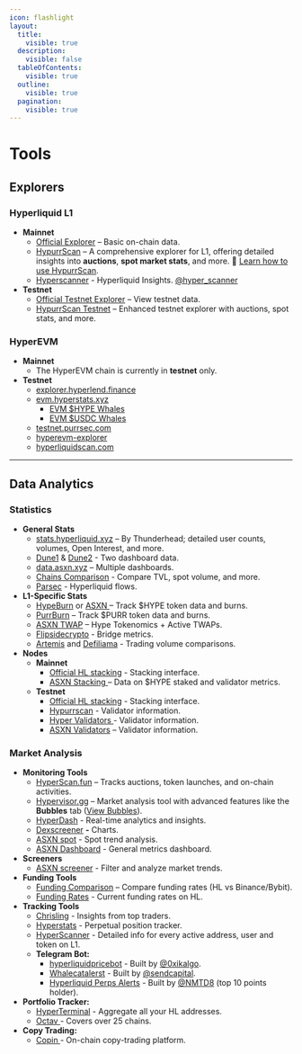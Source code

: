 ```yaml
---
icon: flashlight
layout:
  title:
    visible: true
  description:
    visible: false
  tableOfContents:
    visible: true
  outline:
    visible: true
  pagination:
    visible: true
---
```


# Tools

## Explorers

### Hyperliquid L1

* **Mainnet**
  * [Official Explorer](https://app.hyperliquid.xyz/explorer) – Basic on-chain data.
  * [HypurrScan](https://hypurrscan.io/) – A comprehensive explorer for L1, offering detailed insights into **auctions**, **spot market stats**, and more. 📖 [Learn how to use HypurrScan](https://x.com/HypurrScan/status/1826398417641463842).
  * [Hyperscanner](https://www.hyperscanner.app/) - Hyperliquid Insights. [@hyper\_scanner](https://x.com/hyper_scanner)
* **Testnet**
  * [Official Testnet Explorer](https://app.hyperliquid-testnet.xyz/explorer) – View testnet data.
  * [HypurrScan Testnet](https://testnet.hypurrscan.io/) – Enhanced testnet explorer with auctions, spot stats, and more.

### HyperEVM

* **Mainnet**
  * The HyperEVM chain is currently in **testnet** only.
* **Testnet**
  * [explorer.hyperlend.finance](https://explorer.hyperlend.finance/)
  * [evm.hyperstats.xyz](https://evm.hyperstats.xyz/)
    * [EVM $HYPE Whales](https://hyperstats.xyz/evm/hype)
    * [EVM $USDC Whales](https://hyperstats.xyz/evm/usdc)
  * [testnet.purrsec.com](https://testnet.purrsec.com/)
  * [hyperevm-explorer](https://hyperevm-explorer.vercel.app/)
  * [hyperliquidscan.com](https://www.hyperliquidscan.com/)

***

## Data Analytics

### Statistics

* **General Stats**
  * [stats.hyperliquid.xyz](https://stats.hyperliquid.xyz/) – By Thunderhead; detailed user counts, volumes, Open Interest, and more.
  * [Dune1](https://dune.com/uwusanauwu/perps) & [Dune2](https://dune.com/x3research/hyperliquid) - Two dashboard data.
  * [data.asxn.xyz](https://data.asxn.xyz/)  – Multiple dashboards.
  * [Chains Comparison](https://defillama.com/chains) - Compare TVL, spot volume, and more.
  * [Parsec](https://parsec.fi/layout/kez/PssG-HFO) - Hyperliquid flows.
* **L1-Specific Stats**
  * [HypeBurn](https://www.hypeburn.fun/leaderboard) or [ASXN ](https://data.asxn.xyz/dashboard/hype-burn)– Track $HYPE token data and burns.
  * [PurrBurn](https://www.purrburn.fun/) – Track $PURR token data and burns.
  * [ASXN TWAP](https://data.asxn.xyz/dashboard/hype) – Hype Tokenomics + Active TWAPs.
  * [Flipsidecrypto](https://flipsidecrypto.xyz/pine/hyperliquid-bridge-metrics-lxNyGO) - Bridge metrics.
  * [Artemis](https://app.artemis.xyz/sectors) and [Defiliama](https://defillama.com/perps) - Trading volume comparisons.
* **Nodes**
  * **Mainnet**
    * [Official HL stacking](https://app.hyperliquid.xyz/staking) - Stacking interface.
    * [ASXN Stacking ](https://data.asxn.xyz/dashboard/hype-staking)–  Data on $HYPE staked and validator metrics.
  * **Testnet**
    * [Official HL stacking](https://app.hyperliquid-testnet.xyz/staking) - Stacking interface.
    * [Hypurrscan](https://testnet.hypurrscan.io/staking) -  Validator information.
    * [Hyper Validators ](https://hyper-validators.bharvest.io/)- Validator information.
    * [ASXN Validators](https://hyperliquid.asxn.xyz/staking) – Validator information.

### Market Analysis

* **Monitoring Tools**
  * [HyperScan.fun](https://hyperscan.fun/) – Tracks auctions, token launches, and on-chain activities.
  * [Hypervisor.gg](https://hypervisor.gg/dashboard) – Market analysis tool with advanced features like the **Bubbles** tab ([View Bubbles](https://hypervisor.gg/bubbles)).
  * [HyperDash](https://hyperdash.info/) - Real-time analytics and insights.
  * [Dexscreener](https://dexscreener.com/hyperliquid) **-** Charts.
  * [ASXN spot](https://data.asxn.xyz/dashboard/spot-holder-trend) - Spot trend analysis.
  * [ASXN Dashboard](https://hyperliquid.asxn.xyz/all_metrics) - General metrics dashboard.
* **Screeners**
  * [ASXN screener](https://hyperliquid.asxn.xyz/all_metrics) - Filter and analyze market trends.
* **Funding Tools**
  * [Funding Comparison](https://app.hyperliquid.xyz/fundingComparison) – Compare funding rates (HL vs Binance/Bybit).
  * [Funding Rates](https://www.r72.fi/derivative/hyperliquid) - Current funding rates on HL.
* **Tracking Tools**
  * [Chrisling](https://hyperliquid.chrisling.dev) - Insights from top traders.
  * [Hyperstats](https://hyperstats.xyz/?search=) - Perpetual position tracker.
  * [HyperScanner](https://www.hyperscanner.app/) - Detailed info for every active address, user and token on L1.
  * **Telegram Bot:**
    * _‍_[hyperliquidpricebot](https://t.me/hyperliquidpricebot) - Built by [@0xikalgo](https://x.com/0xikalgo).
    * [Whalecatalerst](https://t.me/whalecatalerts) - Built by [@sendcapital](https://x.com/sendcapital).
    * [Hyperliquid Perps Alerts](https://t.me/hyperliquid_tracker) - Built by [@NMTD8](https://x.com/NMTD8) (top 10 points holder).
* **Portfolio Tracker:**
  * [HyperTerminal](https://hyperterminal.xyz/) - Aggregate all your HL addresses.
  * [Octav ](https://app.octav.fi/)- Covers over 25 chains.
* **Copy Trading:**
  * [Copin ](https://app.copin.io/explorer?protocol=HYPERLIQUID)- On-chain copy-trading platform.





